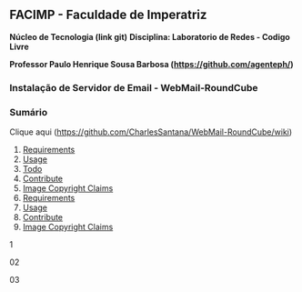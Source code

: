 ## FACIMP - Faculdade de Imperatriz
**Núcleo de Tecnologia (link git)**
**Disciplina: Laboratorio de Redes - Codigo Livre**

**Professor  Paulo Henrique Sousa Barbosa (https://github.com/agenteph/)**
 
### Instalação de Servidor de Email - WebMail-RoundCube
 
### Sumário

Clique aqui (https://github.com/CharlesSantana/WebMail-RoundCube/wiki)


<ol>
<li><a href="https://github.com/CharlesSantana/Linux/wiki/01-Instala%C3%A7%C3%A3o-de-Server-Linux-Ubuntu">Requirements</a></li>
<li><a href="#usage">Usage</a></li>
<li><a href="#todo">Todo</a></li>
<li><a href="#contribute">Contribute</a></li>
<li><a href="#image-copyright-claims">Image Copyright Claims</a></li>
<li><a href="#1">Requirements</a></li>
<li><a href="#02">Usage</a></li>
<li><a href="#03>Todo</a></li>
<li><a href="#03">Contribute</a></li>
<li><a href="#image-copyright-claims">Image Copyright Claims</a></li>
</ol>





















1














02





























03

